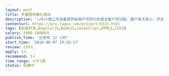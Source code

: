 ```yaml
---                
layout: post       
title: 矢量图参数化驱动           
description: '</br>我公司准备提供给用户可视化的组合窗户的功能，窗户有大有小，并且可以上下、左右进行组合。用户可以输入组合方式、组合角度等信息，然后可以图形化的展示客户参数化数值的最后结果。</br></br>有意者可以发送详细的功能方案文档。</br>'     
contenturl: https://pro.lagou.com/project/8323.html      
tags: [前端开发,AngularJS,NodeJS,JavaScript,HTML5,CSS3]            
salary: 5000-10000元          
publish_time: '已发布 12 小时'         
start_time: '2018-06-07 19:26:17'           
review: 219人                   
apply: 1人                   
recommend: 5人                   
time_range: 小于1周              
status: 招募中                  
---                 
```

